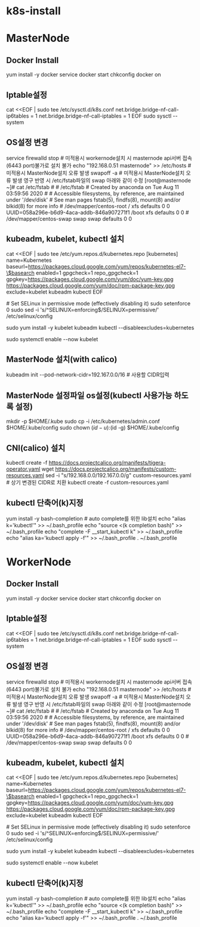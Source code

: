# k8s-install

# MasterNode
## Docker Install
yum install -y docker
service docker start
chkconfig docker on 

## Iptable설정
cat <<EOF | sudo tee /etc/sysctl.d/k8s.conf
net.bridge.bridge-nf-call-ip6tables = 1
net.bridge.bridge-nf-call-iptables = 1
EOF
sudo sysctl --system

## OS설정 변경
service firewalld stop # 미적용시 workernode설치 시 masternode api서버 접속(6443 port)불가로 설치 불가
echo "192.168.0.51 masternode" >> /etc/hosts # 미적용시 MasterNode설치 오류 발생
swapoff -a # 미적용시 MasterNode설치 오류 발생
영구 반영 시 /etc/fstab파일의 swap 아래와 같이 수정
[root@masternode ~]# cat /etc/fstab
\#
\# /etc/fstab
\# Created by anaconda on Tue Aug 11 03:59:56 2020
\#
\# Accessible filesystems, by reference, are maintained under '/dev/disk'
\# See man pages fstab(5), findfs(8), mount(8) and/or blkid(8) for more info
\#
/dev/mapper/centos-root /                       xfs     defaults        0 0
UUID=058a296e-b6d9-4aca-addb-846a907271f1 /boot                   xfs     defaults        0 0
\# /dev/mapper/centos-swap swap                    swap    defaults        0 0


## kubeadm, kubelet, kubectl 설치
cat <<EOF | sudo tee /etc/yum.repos.d/kubernetes.repo
[kubernetes]
name=Kubernetes
baseurl=https://packages.cloud.google.com/yum/repos/kubernetes-el7-\$basearch
enabled=1
gpgcheck=1
repo_gpgcheck=1
gpgkey=https://packages.cloud.google.com/yum/doc/yum-key.gpg https://packages.cloud.google.com/yum/doc/rpm-package-key.gpg
exclude=kubelet kubeadm kubectl
EOF

\# Set SELinux in permissive mode (effectively disabling it)
sudo setenforce 0
sudo sed -i 's/^SELINUX=enforcing$/SELINUX=permissive/' /etc/selinux/config

sudo yum install -y kubelet kubeadm kubectl --disableexcludes=kubernetes

sudo systemctl enable --now kubelet


## MasterNode 설치(with calico)
kubeadm init --pod-network-cidr=192.167.0.0/16 # 사용할 CIDR입력

## MasterNode 설정파일 os설정(kubectl 사용가능 하도록 설정)
mkdir -p $HOME/.kube
sudo cp -i /etc/kubernetes/admin.conf $HOME/.kube/config
sudo chown $(id -u):$(id -g) $HOME/.kube/config

## CNI(calico) 설치
kubectl create -f https://docs.projectcalico.org/manifests/tigera-operator.yaml
wget https://docs.projectcalico.org/manifests/custom-resources.yaml 
sed -i "s/192.168.0.0/192.167.0.0/g"  custom-resources.yaml # 상기 변경된 CIDR로 치환
kubectl create -f custom-resources.yaml

## kubectl 단축어(k)지정
yum install -y bash-completion # auto complete를 위한 lib설치
echo "alias k='kubectl'" >> ~/.bash_profile
echo "source <(k completion bash)" >> ~/.bash_profile
echo "complete -F __start_kubectl k" >> ~/.bash_profile
echo "alias ka='kubectl apply -f'" >> ~/.bash_profile
. ~/.bash_profile


# WorkerNode

## Docker Install
yum install -y docker
service docker start
chkconfig docker on 

## Iptable설정
cat <<EOF | sudo tee /etc/sysctl.d/k8s.conf
net.bridge.bridge-nf-call-ip6tables = 1
net.bridge.bridge-nf-call-iptables = 1
EOF
sudo sysctl --system

## OS설정 변경
service firewalld stop # 미적용시 workernode설치 시 masternode api서버 접속(6443 port)불가로 설치 불가
echo "192.168.0.51 masternode" >> /etc/hosts # 미적용시 MasterNode설치 오류 발생
swapoff -a # 미적용시 MasterNode설치 오류 발생
영구 반영 시 /etc/fstab파일의 swap 아래와 같이 수정
[root@masternode ~]# cat /etc/fstab
\#
\# /etc/fstab
\# Created by anaconda on Tue Aug 11 03:59:56 2020
\#
\# Accessible filesystems, by reference, are maintained under '/dev/disk'
\# See man pages fstab(5), findfs(8), mount(8) and/or blkid(8) for more info
\#
/dev/mapper/centos-root /                       xfs     defaults        0 0
UUID=058a296e-b6d9-4aca-addb-846a907271f1 /boot                   xfs     defaults        0 0
\# /dev/mapper/centos-swap swap                    swap    defaults        0 0


## kubeadm, kubelet, kubectl 설치
cat <<EOF | sudo tee /etc/yum.repos.d/kubernetes.repo
[kubernetes]
name=Kubernetes
baseurl=https://packages.cloud.google.com/yum/repos/kubernetes-el7-\$basearch
enabled=1
gpgcheck=1
repo_gpgcheck=1
gpgkey=https://packages.cloud.google.com/yum/doc/yum-key.gpg https://packages.cloud.google.com/yum/doc/rpm-package-key.gpg
exclude=kubelet kubeadm kubectl
EOF

\# Set SELinux in permissive mode (effectively disabling it)
sudo setenforce 0
sudo sed -i 's/^SELINUX=enforcing$/SELINUX=permissive/' /etc/selinux/config

sudo yum install -y kubelet kubeadm kubectl --disableexcludes=kubernetes

sudo systemctl enable --now kubelet

## 

## kubectl 단축어(k)지정
yum install -y bash-completion # auto complete를 위한 lib설치
echo "alias k='kubectl'" >> ~/.bash_profile
echo "source <(k completion bash)" >> ~/.bash_profile
echo "complete -F __start_kubectl k" >> ~/.bash_profile
echo "alias ka='kubectl apply -f'" >> ~/.bash_profile
. ~/.bash_profile
